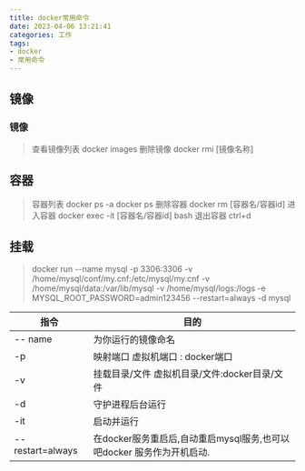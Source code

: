 ```yaml
---
title: docker常用命令
date: 2023-04-06 13:21:41
categories: 工作
tags: 
- docker
- 常用命令
---
```



## 镜像
### 镜像
> 查看镜像列表
> docker  images 
> 删除镜像
> docker rmi [镜像名称]
>
## 容器
> 容器列表
> docker ps -a
> docker ps
> 删除容器
> docker rm [容器名/容器id]
> 进入容器
> docker exec -it [容器名/容器id] bash 
> 退出容器
> ctrl+d
>
## 挂载
> docker run --name mysql -p 3306:3306 -v /home/mysql/conf/my.cnf:/etc/mysql/my.cnf -v /home/mysql/data:/var/lib/mysql -v /home/mysql/logs:/logs -e MYSQL_ROOT_PASSWORD=admin123456 --restart=always -d mysql
>
|  指令   | 目的     |
| ---- | ---- |
| -- name   | 为你运行的镜像命名     |
|  -p  |  映射端口 虚拟机端口 : docker端口   |
|  -v  |  挂载目录/文件 虚拟机目录/文件:docker目录/文件    |
|  -d  |  守护进程后台运行    |
|  -it |  启动并运行    |
| --restart=always   |  在docker服务重启后,自动重启mysql服务,也可以吧docker 服务作为开机启动.    |
